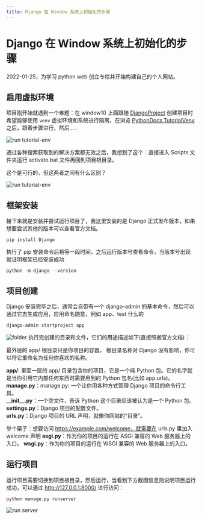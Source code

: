 ```yaml
---
title: Django 在 Window 系统上初始化的步骤
---
```


# Django 在 Window 系统上初始化的步骤

2022-01-25，为学习 python web 创立专栏并开始构建自己的个人网站。

## 启用虚拟环境

项目刚开始就遇到一个难题：在 window10 上面跟随 [DjangoProject](https://docs.djangoproject.com/zh-hans/4.0/topics/install/#installing-official-release) 创建项目时希望能够使用 `venv` 虚拟环境和系统进行隔离，在浏览 [PythonDocs TutorialVenv](https://docs.python.org/3/tutorial/venv.html) 之后，跟着步骤进行，然后.....

![run tutorial-env](/developer/python-at-venv-init-1.png)

通过各种搜索获取到的解决方案都无效之后，我想到了这个：直接进入 Scripts 文件夹运行 activate.bat 文件再回到项目根目录。

这个是可行的，但这两者之间有什么区别？

![run tutorial-env](/developer/python-at-venv-init-2.gif)

## 框架安装

接下来就是安装并尝试运行项目了，我这里安装的是 Django 正式发布版本，如果想要尝试其他的版本可以查看官方文档。

```shell
pip install Django
```

执行了 pip 安装命令后稍等一段时间，之后运行版本号查看命令，当版本号出现就证明框架已经安装成功

```shell
python -m django --version
```

## 项目创建

Django 安装完毕之后，通常会自带有一个 django-admin 的基本命令，然后可以通过它去生成应用，应用命名随意，例如 app、test 什么的

```shell
django-admin startproject app
```

![folder](/developer/python-at-venv-init-3.png)
执行完创建的目录和文件，它们的用途描述如下(直接照搬官方文档)：

最外层的 app/ 根目录只是你项目的容器， 根目录名称对 Django 没有影响，你可以将它重命名为任何你喜欢的名称。

<strong>app/</strong>: 里面一层的 app/ 目录包含你的项目，它是一个纯 Python 包。它的名字就是当你引用它内部任何东西时需要用到的 Python 包名(比如 app.urls)。  
<strong>manage.py</strong>：manage.py: 一个让你用各种方式管理 Django 项目的命令行工具。  
<strong>\_\_init\_\_.py</strong>：一个空文件，告诉 Python 这个目录应该被认为是一个 Python 包。  
<strong>settings.py</strong>：Django 项目的配置文件。  
<strong>urls.py</strong>：Django 项目的 URL 声明，就像你网站的“目录”。

举个栗子：想要访问 https://example.com/welcome，就需要在 urls.py 里加入 welcome 声明
<strong>asgi.py</strong>：作为你的项目的运行在 ASGI 兼容的 Web 服务器上的入口。
<strong>wsgi.py</strong>：作为你的项目的运行在 WSGI 兼容的 Web 服务器上的入口。

## 运行项目

运行项目需要切换到项目根目录，然后运行，当看到下方截图信息则说明项目运行成功，可以通过 http://127.0.0.1:8000/ 进行访问：

```shell
python manage.py runserver
```

![run server](/developer/python-at-venv-init-4.png)
